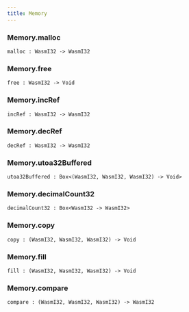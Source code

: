```yaml
---
title: Memory
---
```


### Memory.**malloc**

```grain
malloc : WasmI32 -> WasmI32
```

### Memory.**free**

```grain
free : WasmI32 -> Void
```

### Memory.**incRef**

```grain
incRef : WasmI32 -> WasmI32
```

### Memory.**decRef**

```grain
decRef : WasmI32 -> WasmI32
```

### Memory.**utoa32Buffered**

```grain
utoa32Buffered : Box<(WasmI32, WasmI32, WasmI32) -> Void>
```

### Memory.**decimalCount32**

```grain
decimalCount32 : Box<WasmI32 -> WasmI32>
```

### Memory.**copy**

```grain
copy : (WasmI32, WasmI32, WasmI32) -> Void
```

### Memory.**fill**

```grain
fill : (WasmI32, WasmI32, WasmI32) -> Void
```

### Memory.**compare**

```grain
compare : (WasmI32, WasmI32, WasmI32) -> WasmI32
```

